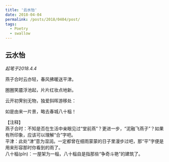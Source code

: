 ```yaml
---
title: '云水怡'
date: 2018-04-04
permalink: /posts/2018/0404/post/
tags:
  - Poetry
  - swallow
---
```


云水怡
------
*起笔于2018.4.4*

燕子合时云亦轻，春风拂暖送平津。

圈圈笑靥浮池起，片片红妆点地新。

云开初霁别无物，独爱斜晖游移处：

如是由来一片景，略去春城八十榀！


【注释】  
燕子合时：不知是否在生活中亲眼见过“堂前燕”？更进一步，“泥融飞燕子”？如果有所印象，应该可以理解“合”字吧。  
平津：此处“津”意为湿润。一定都曾在细雨蒙蒙的日子里漫步过吧，那“平”字便是用来形容那时你看到的雨了。  
八十榀(pǐn)：一屋架为一榀，八十榀自是指那些“争奇斗艳”的建筑了。
